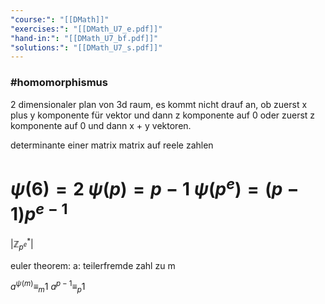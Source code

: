 ```yaml
---
"course:": "[[DMath]]"
"exercises:": "[[DMath_U7_e.pdf]]"
"hand-in:": "[[DMath_U7_bf.pdf]]"
"solutions:": "[[DMath_U7_s.pdf]]"
---
```




### #homomorphismus
2 dimensionaler plan von 3d raum, es kommt nicht drauf an, ob zuerst x plus y komponente für vektor und dann z komponente auf 0 oder zuerst z komponente auf 0 und dann x + y vektoren.

determinante einer matrix matrix auf reele zahlen




$\psi(6)=2$
$\psi(p)=p-1$
$\psi(p^e)=(p-1)p^{e-1}$
=
$|\mathbb{Z}^*_{p^e}|$



euler theorem:
a: teilerfremde zahl zu m

$a^{\psi(m)}\equiv_m 1$
$a^{p-1}\equiv_p 1$
